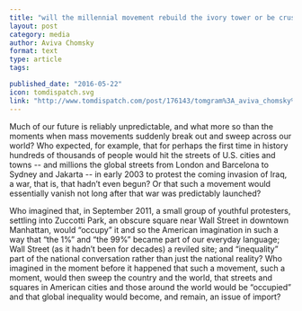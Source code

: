 ```yaml
---
title: "will the millennial movement rebuild the ivory tower or be crushed by it."
layout: post
category: media
author: Aviva Chomsky
format: text
type: article
tags: 

published_date: "2016-05-22"
icon: tomdispatch.svg
link: "http://www.tomdispatch.com/post/176143/tomgram%3A_aviva_chomsky%2C_will_the_millennial_movement_rebuild_the_ivory_tower_or_be_crushed_by_it/"
---
```


Much of our future is reliably unpredictable, and what more so than the moments
when mass movements suddenly break out and sweep across our world? Who
expected, for example, that for perhaps the first time in history hundreds of
thousands of people would hit the streets of U.S. cities and towns -- and
millions the global streets from London and Barcelona to Sydney and Jakarta --
in early 2003 to protest the coming invasion of Iraq, a war, that is, that
hadn’t even begun? Or that such a movement would essentially vanish not long
after that war was predictably launched?

Who imagined that, in September 2011, a small group of youthful protesters,
settling into Zuccotti Park, an obscure square near Wall Street in downtown
Manhattan, would “occupy” it and so the American imagination in such a way that
“the 1%” and “the 99%” became part of our everyday language; Wall Street (as it
hadn’t been for decades) a reviled site; and “inequality” part of the national
conversation rather than just the national reality? Who imagined in the moment
before it happened that such a movement, such a moment, would then sweep the
country and the world, that streets and squares in American cities and those
around the world would be “occupied” and that global inequality would become,
and remain, an issue of import?
